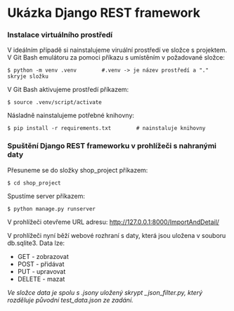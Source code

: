 # Ukázka Django REST framework

### Instalace virtuálního prostředí
V ideálním případě si nainstalujeme viruální prostředí ve složce s projektem.
V Git Bash emulátoru za pomoci příkazu s umístěním v požadované složce:
```
$ python -m venv .venv        #.venv -> je název prostředí a "." skryje složku 
```
V Git Bash aktivujeme prostředí příkazem:
```
$ source .venv/script/activate
```

Násladně nainstalujeme potřebné knihovny:
```
$ pip install -r requirements.txt        # nainstaluje knihovny
```

### Spuštění Django REST frameworku v prohlížeči s nahranými daty
Přesuneme se do složky shop_project příkazem:
```
$ cd shop_project
```
Spustíme server příkazem:
```
$ python manage.py runserver
```
V prohlížeči otevřeme URL adresu:
http://127.0.0.1:8000/ImportAndDetail/

V prohlížeči nyní běží webové rozhraní s daty, která jsou uložena v souboru db.sqlite3. Data lze:

- GET - zobrazovat
- POST - přidávat
- PUT - upravovat
- DELETE - mazat

*Ve složce data je spolu s .jsony uložený skrypt _json_filter.py, který rozděluje původní test_data.json ze zadání.*


